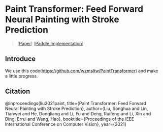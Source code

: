 # Paint Transformer: Feed Forward Neural Painting with Stroke Prediction

> [[Paper](https://arxiv.org/abs/2108.03798)] [[Paddle Implementation](https://github.com/wzmsltw/PaintTransformer)]


## Introduce
  We use this code(https://github.com/wzmsltw/PaintTransformer) and make a little progress.
## Citation

  @inproceedings{liu2021paint,
    title={Paint Transformer: Feed Forward Neural Painting with Stroke Prediction},
    author={Liu, Songhua and Lin, Tianwei and He, Dongliang and Li, Fu and Deng, Ruifeng and Li, Xin and Ding, Errui and Wang, Hao},
    booktitle={Proceedings of the IEEE International Conference on Computer Vision},
    year={2021}
